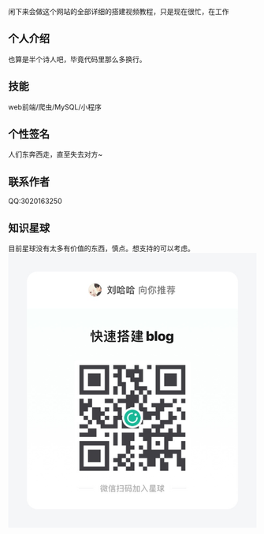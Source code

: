 闲下来会做这个网站的全部详细的搭建视频教程，只是现在很忙，在工作
## 个人介绍

也算是半个诗人吧，毕竟代码里那么多换行。
## 技能

web前端/爬虫/MySQL/小程序
## 个性签名

人们东奔西走，直至失去对方~
## 联系作者

QQ:3020163250
## 知识星球
目前星球没有太多有价值的东西，慎点。想支持的可以考虑。
![](/zsxq.jpg)